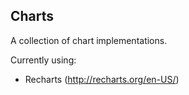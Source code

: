 ## Charts

A collection of chart implementations.

Currently using:

- Recharts (http://recharts.org/en-US/)